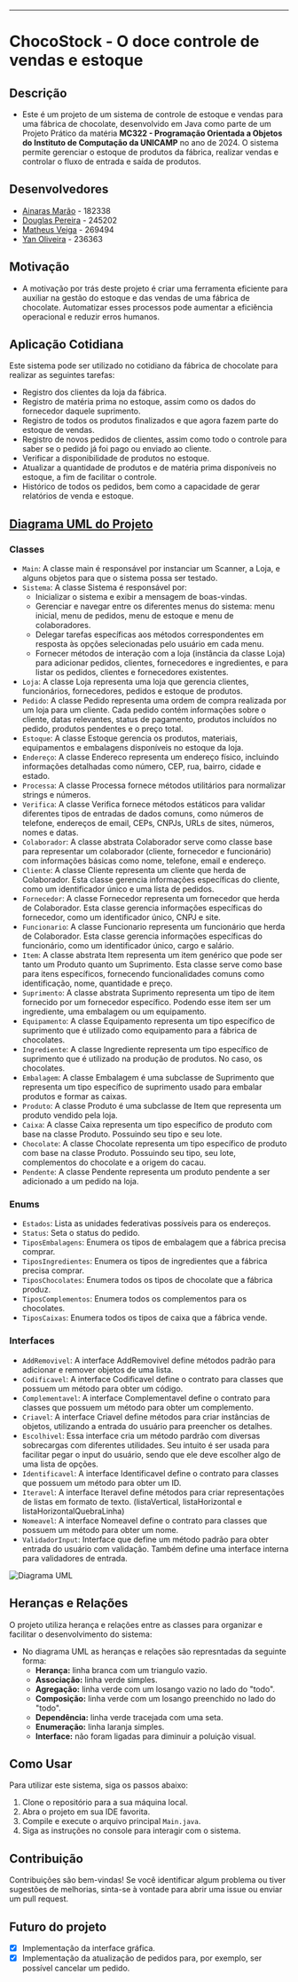 ***
# **ChocoStock - O doce controle de vendas e estoque**
## Descrição
- Este é um projeto de um sistema de controle de estoque e vendas para uma fábrica de chocolate, desenvolvido em Java como parte de um Projeto Prático da matéria **MC322 - Programação Orientada a Objetos do Instituto de Computação da UNICAMP** no ano de 2024. O sistema permite gerenciar o estoque de produtos da fábrica, realizar vendas e controlar o fluxo de entrada e saída de produtos.

## Desenvolvedores
- [Ainaras Marão](https://github.com/MaraoLT) - 182338
- [Douglas Pereira](https://github.com/Dourialp) - 245202
- [Matheus Veiga](https://github.com/mvl18) - 269494
- [Yan Oliveira](https://github.com/Cl4nyz) - 236363

## Motivação
- A motivação por trás deste projeto é criar uma ferramenta eficiente para auxiliar na gestão do estoque e das vendas de uma fábrica de chocolate. Automatizar esses processos pode aumentar a eficiência operacional e reduzir erros humanos.

## Aplicação Cotidiana
Este sistema pode ser utilizado no cotidiano da fábrica de chocolate para realizar as seguintes tarefas:
- Registro dos clientes da loja da fábrica.
- Registro de matéria prima no estoque, assim como os dados do fornecedor daquele suprimento.
- Registro de todos os produtos finalizados e que agora fazem parte do estoque de vendas.
- Registro de novos pedidos de clientes, assim como todo o controle para saber se o pedido já foi pago ou enviado ao cliente.
- Verificar a disponibilidade de produtos no estoque.
- Atualizar a quantidade de produtos e de matéria prima disponíveis no estoque, a fim de facilitar o controle.
- Histórico de todos os pedidos, bem como a capacidade de gerar relatórios de venda e estoque.

## [Diagrama UML do Projeto](https://app.diagrams.net/#G1ob392-avmraMdT-HdXfV2x8NyNQ4EVuE#%7B%22pageId%22%3A%22X-9vTq_ojHjCq0rzShb6%22%7D)

### Classes
- `Main`: A classe main é responsável por instanciar um Scanner, a Loja, e alguns objetos para que o sistema possa ser testado.
- `Sistema`: A classe Sistema é responsável por: 
	- Inicializar o sistema e exibir a mensagem de boas-vindas.
	- Gerenciar e navegar entre os diferentes menus do sistema: menu inicial, menu de pedidos, menu de estoque e menu de colaboradores.
	- Delegar tarefas específicas aos métodos correspondentes em resposta às opções selecionadas pelo usuário em cada menu. 
	- Fornecer métodos de interação com a loja (instância da classe Loja) para adicionar pedidos, clientes, fornecedores e ingredientes, e para listar os pedidos, clientes e fornecedores existentes. 
- `Loja`: A classe Loja representa uma loja que gerencia clientes, funcionários, fornecedores, pedidos e estoque de produtos.
- `Pedido`: A classe Pedido representa uma ordem de compra realizada por um loja para um cliente. Cada pedido contém informações sobre o cliente, datas relevantes, status de pagamento, produtos incluídos no pedido, produtos pendentes e o preço total.
- `Estoque`: A classe Estoque gerencia os produtos, materiais, equipamentos e embalagens disponíveis no estoque da loja.
- `Endereço`: A classe Endereco representa um endereço físico, incluindo informações detalhadas como número, CEP, rua, bairro, cidade e estado.
- `Processa`: A classe Processa fornece métodos utilitários para normalizar strings e números.
- `Verifica`: A classe Verifica fornece métodos estáticos para validar diferentes tipos de entradas de dados comuns, como números de telefone, endereços de email, CEPs, CNPJs, URLs de sites, números, nomes e datas.
- `Colaborador`: A classe abstrata Colaborador serve como classe base para representar um colaborador (cliente, fornecedor e funcionário) com informações básicas como nome, telefone, email e endereço.
- `Cliente`: A classe Cliente representa um cliente que herda de Colaborador. Esta classe gerencia informações específicas do cliente, como um identificador único e uma lista de pedidos.
- `Fornecedor`: A classe Fornecedor representa um fornecedor que herda de Colaborador. Esta classe gerencia informações específicas do fornecedor, como um identificador único, CNPJ e site.
- `Funcionario`: A classe Funcionario representa um funcionário que herda de Colaborador. Esta classe gerencia informações específicas do funcionário, como um identificador único, cargo e salário.
- `Item`: A classe abstrata Item representa um item genérico que pode ser tanto um Produto quanto um Suprimento. Esta classe serve como base para itens específicos, fornecendo funcionalidades comuns como identificação, nome, quantidade e preço.
- `Suprimento`: A classe abstrata Suprimento representa um tipo de item fornecido por um fornecedor específico. Podendo esse item ser um ingrediente, uma embalagem ou um equipamento.
- `Equipamento`: A classe Equipamento representa um tipo específico de suprimento que é utilizado como equipamento para a fábrica de chocolates.
- `Ingrediente`: A classe Ingrediente representa um tipo específico de suprimento que é utilizado na produção de produtos. No caso, os chocolates.
- `Embalagem`: A classe Embalagem é uma subclasse de Suprimento que representa um tipo específico de suprimento usado para embalar produtos e formar as caixas.
- `Produto`: A classe Produto é uma subclasse de Item que representa um produto vendido pela loja.
- `Caixa`: A classe Caixa representa um tipo específico de produto com base na classe Produto. Possuindo seu tipo e seu lote.
- `Chocolate`: A classe Chocolate representa um tipo específico de produto com base na classe Produto. Possuindo seu tipo, seu lote, complementos do chocolate e a origem do cacau.
- `Pendente`: A classe Pendente representa um produto pendente a ser adicionado a um pedido na loja.

### Enums
- `Estados`: Lista as unidades federativas possíveis para os endereços.
- `Status`: Seta o status do pedido.
- `TiposEmbalagens`: Enumera os tipos de embalagem que a fábrica precisa comprar.
- `TiposIngredientes`: Enumera os tipos de ingredientes que a fábrica precisa comprar.
- `TiposChocolates`: Enumera todos os tipos de chocolate que a fábrica produz.
- `TiposComplementos`: Enumera todos os complementos para os chocolates.
- `TiposCaixas`: Enumera todos os tipos de caixa que a fábrica vende.

### Interfaces
- `AddRemovivel`: A interface AddRemovivel define métodos padrão para adicionar e remover objetos de uma lista.
- `Codificavel`: A interface Codificavel define o contrato para classes que possuem um método para obter um código.
- `Complementavel`: A interface Complementavel define o contrato para classes que possuem  um método para obter um complemento.
- `Criavel`: A interface Criavel define métodos para criar instâncias de objetos, utilizando a entrada do usuário para preencher os detalhes.
- `Escolhivel`: Essa interface cria um método pardrão com diversas sobrecargas com diferentes utilidades. Seu intuito é ser usada para facilitar pegar o input do usuário, sendo que ele deve escolher algo de uma lista de opções.
- `Identificavel`: A interface Identificavel define o contrato para classes que possuem um método para obter um ID.
- `Iteravel`: A interface Iteravel define métodos para criar representações de listas em formato de texto. (listaVertical, listaHorizontal e listaHorizontalQuebraLinha)
- `Nomeavel`: A interface Nomeavel define o contrato para classes que possuem um método para obter um nome.
- `ValidadorInput`: Interface que define um método padrão para obter entrada do usuário com validação. Também define uma interface interna para validadores de entrada.

![Diagrama UML](imagens/ChocoStock_UML_Transparent.png)

## Heranças e Relações
O projeto utiliza herança e relações entre as classes para organizar e facilitar o desenvolvimento do sistema:

- No diagrama UML as heranças e relações são represntadas da seguinte forma:
	- **Herança:** linha branca com um triangulo vazio. 
	- **Associação:** linha verde simples.
	- **Agregação:** linha verde com um losango vazio no lado do "todo".
	- **Composição:** linha verde com um losango preenchido no lado do "todo".
	- **Dependência:** linha verde tracejada com uma seta.
	- **Enumeração:** linha laranja simples.
 	- **Interface:** não foram ligadas para diminuir a poluição visual.  

## Como Usar
Para utilizar este sistema, siga os passos abaixo:
1. Clone o repositório para a sua máquina local.
2. Abra o projeto em sua IDE favorita.
3. Compile e execute o arquivo principal `Main.java`.
4. Siga as instruções no console para interagir com o sistema.

## Contribuição
Contribuições são bem-vindas! Se você identificar algum problema ou tiver sugestões de melhorias, sinta-se à vontade para abrir uma issue ou enviar um pull request.

## Futuro do projeto
- [X] Implementação da interface gráfica.
- [X] Implementação da atualização de pedidos para, por exemplo, ser possível cancelar um pedido.